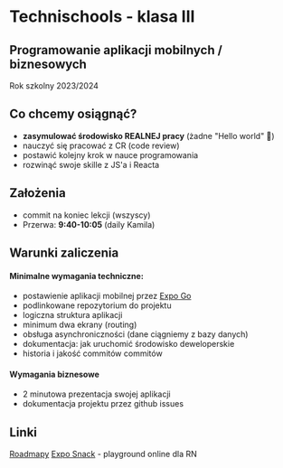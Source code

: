 # Technischools - klasa III

## Programowanie aplikacji mobilnych / biznesowych

Rok szkolny 2023/2024

## Co chcemy osiągnąć?

- **zasymulować środowisko REALNEJ pracy** (żadne "Hello world" 🤢)
- nauczyć się pracować z CR (code review)
- postawić kolejny krok w nauce programowania
- rozwinąć swoje skille z JS'a i Reacta

## Założenia

- commit na koniec lekcji (wszyscy)
- Przerwa: **9:40-10:05** (daily Kamila)

## Warunki zaliczenia

#### Minimalne wymagania techniczne:

- postawienie aplikacji mobilnej przez [Expo Go](https://expo.dev/client)
- podlinkowane repozytorium do projektu
- logiczna struktura aplikacji
- minimum dwa ekrany (routing)
- obsługa asynchroniczności (dane ciągniemy z bazy danych)
- dokumentacja: jak uruchomić środowisko deweloperskie
- historia i jakość commitów commitów

#### Wymagania biznesowe

- 2 minutowa prezentacja swojej aplikacji
- dokumentacja projektu przez github issues

## Linki

[Roadmapy](https://roadmap.sh)
[Expo Snack](https://snack.expo.dev/) - playground online dla RN
